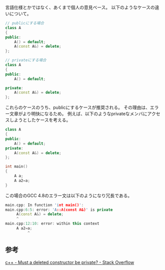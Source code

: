 言語仕様とかではなく、あくまで個人の意見ベース。
以下のようなケースの違いについて。
```cpp
// publicにする場合
class A
{
public:
    A() = default;
    A(const A&) = delete;
};

// privateにする場合
class A
{
public:
    A() = default;

private:
    A(const A&) = delete;
};
```
これらのケースのうち、publicにするケースが推奨される。
その理由は、エラー文章がより明快になるため。
例えば、以下のようなprivateなメンバにアクセスしようとしたケースを考える。
```cpp
class A
{
public:
    A() = default;
private:
    A(const A&) = delete;
};

int main()
{
    A a;
    A a2=a;
}
```
この場合のGCC 4.8のエラー文は以下のようになり冗長である。
```cpp
main.cpp: In function 'int main()':
main.cpp:6:5: error: 'A::A(const A&)' is private
     A(const A&) = delete;
     ^
main.cpp:12:10: error: within this context
     A a2=a;
          ^
```

## 参考
[c++ - Must a deleted constructor be private? - Stack Overflow](https://stackoverflow.com/questions/18931133/must-a-deleted-constructor-be-private)
